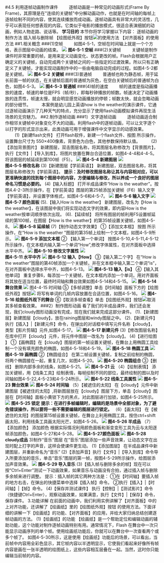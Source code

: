 #4.5 利用逐帧动画制作课件
&nbsp;&nbsp;&nbsp;&nbsp;&nbsp;&nbsp;&nbsp;&nbsp;逐帧动画是一种常见的动画形式(Frame By Frame)，其原理是在"连续的关键帧"中分解动画动作，也就是在时间轴的每帧上逐帧绘制不同的内容，使其连续播放而成动画。逐帧动画具有非常大的灵活性，几乎可以表现任何想表现的内容。它类似于电影的播放模式，很适合表演细腻的动画，例如人物走路、说话等。
**学习目的**
本节你将学习掌握以下内容： 
逐帧动画的制作方法
插入帧与删除帧
【绘图纸外观】按钮![](/assets/4-5-43.jpg)的使用方法
【对齐面板】的使用方法
##1.相关概念
###(1)空帧
&nbsp;&nbsp;&nbsp;&nbsp;&nbsp;&nbsp;&nbsp;&nbsp;如图4-5-1，空帧在时间轴上就是一个个方格，表示图层中动画的结束。
![](/assets/4-5-1.png)
**图4-5-1 空帧**
###(2)关键帧
&nbsp;&nbsp;&nbsp;&nbsp;&nbsp;&nbsp;&nbsp;&nbsp;关键帧是制作课件时非常重要的帧，是用来定义动画变化、状态更改的帧。Flash会根据用户正确定义的关键帧，自动完成两个关键帧之间的一些指定的过渡效果。所以只有正确定义了关键帧，才能实现动画制作中的一些由电脑自动完成的过程。如图4-5-2都是关键帧。
![](/assets/4-5-2.png)
**图4-5-2 关键帧**
###(3)普通帧
&nbsp;&nbsp;&nbsp;&nbsp;&nbsp;&nbsp;&nbsp;&nbsp;普通帧也称为静态帧，用于延长前面一帧的状态，在关键帧后面的普通帧为灰色，在空白关键帧后的普通帧为白色，如图4-5-3。
![](/assets/4-5-3.png)
**图4-5-3 普通帧**
###(4)帧的速度
&nbsp;&nbsp;&nbsp;&nbsp;&nbsp;&nbsp;&nbsp;&nbsp;帧的速度是指动画播放的速度，帧速的单位是FPS（帧/秒），即每秒钟播放的帧数。帧速决定了动画播放的连贯性，帧速太慢，就会明显感觉动画播放的停顿；帧数太快，就会忽略动画的部分细节。
&nbsp;&nbsp;&nbsp;&nbsp;&nbsp;&nbsp;&nbsp;&nbsp;本案例是幼儿园上英语how is the weather的演示课件，它通过逐帧动画演示了几种天气的特点，充分显示了使用flash动画模拟课件再现生活场景的无穷魅力。
##2.制作逐帧动画
###1）文字逐帧动画
&nbsp;&nbsp;&nbsp;&nbsp;&nbsp;&nbsp;&nbsp;&nbsp;逐帧动画适合制作相邻关键帧中对象变化不大的动画。利用flash中的逐帧动画，可以让文字逐个以打字的形式显示出来，此类动画可用于增强课件中文字显示的动感效果。
&nbsp;&nbsp;&nbsp;&nbsp;&nbsp;&nbsp;&nbsp;&nbsp;(1)【新建flash文件】  打开flash软件，新建一个flash文件、按图 所示操作，设置舞台尺寸为 550×400像素，背景色为白色，其他参数保持默认值。
&nbsp;&nbsp;&nbsp;&nbsp;&nbsp;&nbsp;&nbsp;&nbsp;(2)【添加背景图片】  新建图层，双击图层名称，将其图层名称修改为【背景图片】，执行【文件】|【导入到库】，将图片放置在舞台合适位置，如图4-4-4和4-4-5。将该图层的帧延续到第100帧（F5）。
![](/assets/4-5-4.png)
**图4-5-4 新建图层**
![](/assets/4-5-44.png)            
**图4-5-5 修改名称**
(3)【新建图层【学前英语】】  新建图层，双击图层名称，将其图层名称修改为【学前英语】。
**提示：及时修改图层名称让其与内容相对应，可以更准确快速的找到每个图层中的内容，方便编辑与修改，所以养成一个良好的图层命名习惯是必要的。**
(4)【输入标题】  打开半成品课件“How is the weather”。按图4.4-2-3所示操作，在【学前英语】图层的第25帧添加关键帧（F6）输入文字【学前英语】，并设置字体格式，如图4-5-6和4-5-7。
![](/assets/4-5-5.png)
**图4-5-6  输入文字**
![](/assets/4-5-6.png)            
**图4-5-7 颜色面板**
(5).【输入How is the weather】  新建图层，改名为【How is the weather】，在该图层中我们将实现动态文字的效果，即内容How is the weather按单词顺序依次出现。
(6).【延续帧】  将所有图层的帧利用F5设置帧延续的第100帧，在图层【How is the weather】的第35帧设置关键帧，如图4-5-8。
![](/assets/4-5-7.png)
**图4-5-8 延续帧**
(7)【制作动态文字效果】
①【添加文本框】  按图 所示操作，在“How is the weather ”图层的第35帧上绘制一个文本框，如图4-5-9所示。
![](/assets/4-5-8.png)
**图4-5-9 添加文本框**
② 【输入第一个单词】  按图4-5-10,4-5-11,4-5-12所示操作，在文本框内输入第一个单词“How”,修改字体属性，在对齐面板中选择水平中齐。
![](/assets/4-5-9.png)
**图4-5-10 修改文字属性**
![](/assets/4-5-10.png)             
**图4-5-11 水平中齐**
![](/assets/4-5-11.png)
**图4-5-12 输入【How】**
③【输入第二个字】  在“How is the weather”图层的第40帧添加一个关键帧，并在文本框中输入第二个单词“is”，在对齐面板中选择水平中齐，如图4-5-13。
![](/assets/4-5-12.png)
**图4-5-13 输入【is】**
④【输入其他单词】  重复步骤6，每添加一个关键帧，在文本框内添加一个单词，用对齐面板将其放在适当位置，最终时间轴和舞台效果如图4-5-14和4-5-15。
![](/assets/4-5-13.png)
**图4-5-14 舞台效果**
![](/assets/4-5-14.png)
图4-4-15 时间轴
⑤【多帧调整】单击【时间轴】面板下方的【绘图纸外观】按钮![](/assets/4-5-15.png)
将写有单词的几帧内容放置在合适位置，如图4-5-16。
![](/assets/4-5-16.png)
**图4-5-16 绘图纸外观下的舞台**
⑥【取消多帧查看】单击【绘图纸外观】按钮![](/assets/4-5-45.jpg)取消其多帧查看效果。
###2）制作图形动画
看了我们的半成品课件，我们还会发现，我们cloudy图形动画没有完成，现在我们就来完成这部分课件。
(1).【新建图层】新建图层【cloudy】，放在raining图层和windy图层之中。
(2).【新建元件】执行【插入】|【新建元件】命令，在弹出的对话框中填写元件名称【cloudy】，类型【影片剪辑】元件,如图4-5-17。
![](/assets/4-5-17.png)
**图4-5-17 新建元件**
(3)【修改图层名称】在库中打开【cloudy】元件，将元件中图层一改名为【cloudy】。
(4)【进行绘图 】
①【画椭圆】在【cloudy】图层的第一帧设置关键帧，在舞台上用椭圆工具绘制一个没有填充颜色的椭圆，如图4-5-18和4-5-19。
![](/assets/4-5-18.png)
**图4-5-18  椭圆工具**
![](/assets/4-5-19.png)
**图4-5-19 画椭圆**
②【椭圆组合】  在第二帧设置关键帧，复制之前绘制的椭圆，将两个椭圆接在一起，重复几次，如图4-5-20。
![](/assets/4-5-20.png)
**图4-5-20 椭圆组合**
③【删线】  删除内部多余的线条，如图4-5-21。
![](/assets/4-5-21.png)
**图4-5-21 云**
（4）【绘制表情】  添加关键帧，用【线条工具】绘制表情，每帧绘制不同的部位，最终绘制的图以及时间轴如图4-5-22,4-5-23和4-5-24所示。
![](/assets/4-5-22.png)
**图4-5-22 线条工具属性**
![](/assets/4-5-23.png)
**图4-5-23 舞台效果**
![](/assets/4-5-24.png)
**图4-5-24  时间轴**
（5）【被遮住的太阳】  在【cloudy】元件中新建图层【被遮住的太阳】,将新图层放在【cloudy】图层下方，单击【cloudy】图层在【时间轴】面板小黄锁下方的黑点，对此图层进行加锁，如图4-5-25所示。
![](/assets/4-5-25.png)
**图4-5-25 锁定**
**提示：在进行多帧编辑时，编辑的是场景中全部对象，为了避免错误操作，所以要将一些不需要编辑的图层进行锁定。**
（6）【画太阳】  在【被遮住的太阳】的图层第15帧设置关键帧，在舞台上利用椭圆工具，按住ctrl+shift画太阳，利用线条工具画太阳光芒，如图4-5-26。
![](/assets/4-5-26.png)
**图4-5-26 半成品**
（7）【添加颜色】  添加颜色 根据实际情况利用颜色面板和渐变变形工具为云与太阳逐帧添加颜色，如图4-5-27和4-5-28。
![](/assets/4-5-27.png)
**图4-5-27颜色面板**
![](/assets/4-5-28.png)
**图4-5-28 cloudy成品**
3)制作“音乐”图层
在“音乐”图层添加一些声音效果，让动态文字在出现时配上打字的声音，这样会使课件更生动。
(1)【添加图层】  在半成品课件中新建图层，并重新命名为“音乐”
(2)【添加声音】执行【文件】|【导入到库】命令导入所要添加的音乐，单击“音乐”图层的第一帧，按图4-5-29所示操作，给图层添加声音效果。
![](/assets/4-5-29.png)
**图4-5-29 导入音乐**
(3)【插入帧与删除多余的帧】现在可以按“Ctrl+Enter”测试一下动画效果，如果音乐与动画没有合拍，通过插入帧与删除多余帧来进行调整。
提示：插入帧的其它两种方法是：
①在【时间轴】要插入帧的地方右击，在弹出的快捷菜单中选择【插入帧】命令。
②执行【插入】|【时间轴】|【帧】命令。
(4)【保存并测试课件】  执行【控制】|【测试影片】命令（快捷键Ctrl+Enter），观察动画效果，如果满意，执行【文件】|【保存】命令，保存课件。
3.功能详解
在前面的动画中，我们利用实例讲解了【对齐面板】中的上对齐功能，还讲解了【绘画纸】里的【绘图纸外观】按钮 的使用方法。下面详细的讲解一下【绘画纸】的功能、【对齐面板】的应用，并给大家归纳总结创建逐帧动画的方法。
(1)【绘画纸】的功能
【绘画纸】是一个帮助定位和编辑动画的辅助功能，这个功能对制作逐帧动画特别有用。通常情况下，Flash 在舞台中一次只能显示动画序列的单个帧。使用绘画纸功能后，你就可以在舞台中一次查看两个或多个帧了。
如图4-5-30所示，这是使用【绘画纸】功能后的场景，可以看出，当前帧中内容用全彩色显示，其它帧内容以半透明显示，它使我们看起来好像所有帧内容是画在一张半透明的绘图纸上，这些内容相互层叠在一起。当然，这时你只能编辑当前帧的内容。













